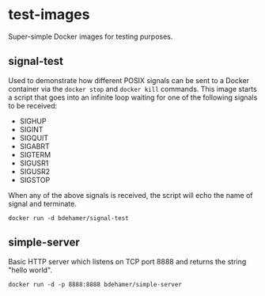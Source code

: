 # test-images

Super-simple Docker images for testing purposes.

## signal-test

Used to demonstrate how different POSIX signals can be sent to a Docker container via the `docker stop` and `docker kill` commands.
This image starts a script that goes into an infinite loop waiting for one of the following signals to be received:

* SIGHUP
* SIGINT
* SIGQUIT
* SIGABRT
* SIGTERM
* SIGUSR1
* SIGUSR2
* SIGSTOP

When any of the above signals is received, the script will echo the name of signal and terminate.

```
docker run -d bdehamer/signal-test
```

## simple-server

Basic HTTP server which listens on TCP port 8888 and returns the string "hello world".

```
docker run -d -p 8888:8888 bdehamer/simple-server
```
